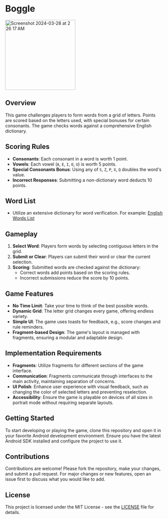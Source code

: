 # Boggle

<img width="224" alt="Screenshot 2024-03-28 at 2 26 17 AM" src="https://github.com/mar19a/Boggle/assets/84360137/c6ffefd6-5702-4d32-91e8-28831813e9fc">

## Overview

This game challenges players to form words from a grid of letters. Points are scored based on the letters used, with special bonuses for certain consonants. The game checks words against a comprehensive English dictionary. 

## Scoring Rules

- **Consonants**: Each consonant in a word is worth 1 point.
- **Vowels**: Each vowel (`A`, `E`, `I`, `O`, `U`) is worth 5 points.
- **Special Consonants Bonus**: Using any of `S`, `Z`, `P`, `X`, `Q` doubles the word's value.
- **Incorrect Responses**: Submitting a non-dictionary word deducts 10 points.

## Word List

- Utilize an extensive dictionary for word verification. For example: [English Words List](https://raw.githubusercontent.com/dwyl/english-words/master/words.txt)

## Gameplay

1. **Select Word**: Players form words by selecting contiguous letters in the grid.
2. **Submit or Clear**: Players can submit their word or clear the current selection.
3. **Scoring**: Submitted words are checked against the dictionary:
   - Correct words add points based on the scoring rules.
   - Incorrect submissions reduce the score by 10 points.

## Game Features

- **No Time Limit**: Take your time to think of the best possible words.
- **Dynamic Grid**: The letter grid changes every game, offering endless variety.
- **Simple UI**: The game uses toasts for feedback, e.g., score changes and rule reminders.
- **Fragment-based Design**: The game's layout is managed with fragments, ensuring a modular and adaptable design.

## Implementation Requirements

- **Fragments**: Utilize fragments for different sections of the game interface.
- **Communication**: Fragments communicate through interfaces to the main activity, maintaining separation of concerns.
- **UI Polish**: Enhance user experience with visual feedback, such as changing the color of selected letters and preventing reselection.
- **Accessibility**: Ensure the game is playable on devices of all sizes in portrait mode without requiring separate layouts.

## Getting Started

To start developing or playing the game, clone this repository and open it in your favorite Android development environment. Ensure you have the latest Android SDK installed and configure the project to use it.

## Contributions

Contributions are welcome! Please fork the repository, make your changes, and submit a pull request. For major changes or new features, open an issue first to discuss what you would like to add.

## License

This project is licensed under the MIT License - see the [LICENSE](LICENSE) file for details.
